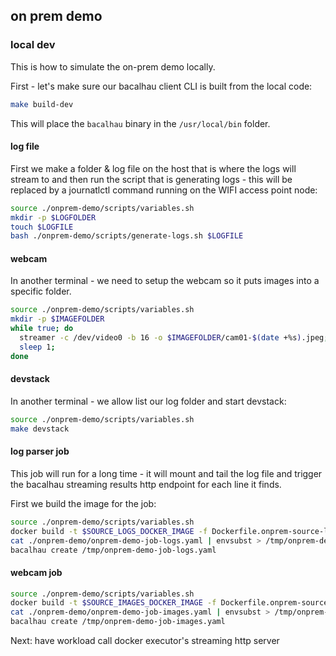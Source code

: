 ## on prem demo

### local dev

This is how to simulate the on-prem demo locally.

First - let's make sure our bacalhau client CLI is built from the local code:

```bash
make build-dev
```

This will place the `bacalhau` binary in the `/usr/local/bin` folder.

#### log file

First we make a folder & log file on the host that is where the logs will stream to and then run the script that is generating logs - this will be replaced by a journatlctl command running on the WIFI access point node:

```bash
source ./onprem-demo/scripts/variables.sh
mkdir -p $LOGFOLDER
touch $LOGFILE
bash ./onprem-demo/scripts/generate-logs.sh $LOGFILE
```

#### webcam

In another terminal - we need to setup the webcam so it puts images into a specific folder.

```bash
source ./onprem-demo/scripts/variables.sh
mkdir -p $IMAGEFOLDER
while true; do
  streamer -c /dev/video0 -b 16 -o $IMAGEFOLDER/cam01-$(date +%s).jpeg;
  sleep 1;
done
```

#### devstack

In another terminal - we allow list our log folder and start devstack:

```bash
source ./onprem-demo/scripts/variables.sh
make devstack
```

#### log parser job

This job will run for a long time - it will mount and tail the log file and trigger the bacalhau streaming results http endpoint for each line it finds.

First we build the image for the job:

```bash
source ./onprem-demo/scripts/variables.sh
docker build -t $SOURCE_LOGS_DOCKER_IMAGE -f Dockerfile.onprem-source-logs .
cat ./onprem-demo/onprem-demo-job-logs.yaml | envsubst > /tmp/onprem-demo-job-logs.yaml
bacalhau create /tmp/onprem-demo-job-logs.yaml
```

#### webcam job

```bash
source ./onprem-demo/scripts/variables.sh
docker build -t $SOURCE_IMAGES_DOCKER_IMAGE -f Dockerfile.onprem-source-images .
cat ./onprem-demo/onprem-demo-job-images.yaml | envsubst > /tmp/onprem-demo-job-images.yaml
bacalhau create /tmp/onprem-demo-job-images.yaml
```

Next: have workload call docker executor's streaming http server